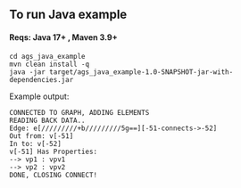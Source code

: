 ## To run Java example

#### Reqs: Java 17+ , Maven 3.9+

```
cd ags_java_example
mvn clean install -q
java -jar target/ags_java_example-1.0-SNAPSHOT-jar-with-dependencies.jar
```
Example output:
```
CONNECTED TO GRAPH, ADDING ELEMENTS
READING BACK DATA..
Edge: e[/////////+b/////////5g==][-51-connects->-52]
Out from: v[-51]
In to: v[-52]
v[-51] Has Properties:
--> vp1 : vpv1
--> vp2 : vpv2
DONE, CLOSING CONNECT!
```
